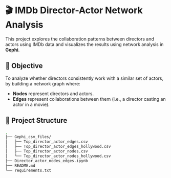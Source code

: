 # 🎬 IMDb Director-Actor Network Analysis

This project explores the collaboration patterns between directors and actors using IMDb data and visualizes the results using network analysis in **Gephi**.

## 📌 Objective

To analyze whether directors consistently work with a similar set of actors, by building a network graph where:
- **Nodes** represent directors and actors.
- **Edges** represent collaborations between them (i.e., a director casting an actor in a movie).

## 📁 Project Structure

```bash
.
├── Gephi_csv_files/
│   ├── Top_director_actor_edges.csv
│   ├── Top_director_actor_edges_hollywood.csv
│   ├── Top_director_actor_nodes.csv
│   └── Top_director_actor_nodes_hollywood.csv
├── Director_actor_nodes_edges.ipynb
├── README.md
└── requirements.txt
